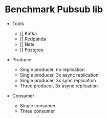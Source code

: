 # Benchmark Pubsub lib

- Tools
  - [] Kafka
  - [] Redpanda
  - [] Nats
  - [] Postgres
    
- Producer
  - Single producer, no replication
  - Single producer, 3x async replication
  - Single producer, 3x sync replication
  - Three producer, 3x async replication
- Consumer
  - Single consumer
  - Three consumer